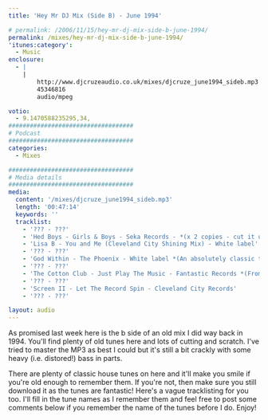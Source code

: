 ```yaml
---
title: 'Hey Mr DJ Mix (Side B) - June 1994'

# permalink: /2006/11/15/hey-mr-dj-mix-side-b-june-1994/
permalink: /mixes/hey-mr-dj-mix-side-b-june-1994/
'itunes:category':
  - Music
enclosure:
  - |
    |
        http://www.djcruzeaudio.co.uk/mixes/djcruze_june1994_sideb.mp3
        45346816
        audio/mpeg

votio:
  - 9.1470588235295,34,
###################################
# Podcast
###################################
categories:
  - Mixes

###################################
# Media details
###################################
media:
  content: '/mixes/djcruze_june1994_sideb.mp3'
  length: '00:47:14'
  keywords: ''
  tracklist:
    - '??? - ???'
    - 'Hed Boys - Girls & Boys - Seka Records - *(x 2 copies - cut it up DJ!)*'
    - 'Lisa B - You and Me (Cleveland City Shining Mix) - White label'
    - '??? - ???'
    - 'God Within - The Phoenix - White label *(An absolutely classic tune by Scott Hardkiss.)*'
    - '??? - ???'
    - 'The Cotton Club - Just Play The Music - Fantastic Records *(From the Rock EP.)*'
    - '??? - ???'
    - 'Screen II - Let The Record Spin - Cleveland City Records'
    - '??? - ???'

layout: audio
---
```


As promised last week here is the b side of an old mix I did way back in 1994. You'll find plenty of old tunes here and lots of cutting and scratch. I've tried to master the MP3 as best I could but it's still a bit crackly with some heavy (i.e. distored!) bass in parts.

There are plenty of classic house tunes on here and it'll make you smile if you're old enough to remember them. If you're not, then make sure you still download it as the tunes are fantastic! Here's a vague tracklisting for you too. I'll fill in the tune names as I remember them and feel free to post some comments below if you remember the name of the tunes before I do. Enjoy!
